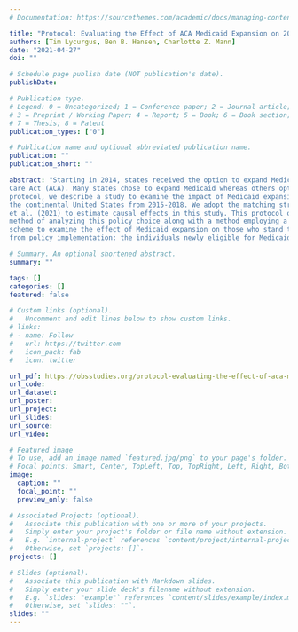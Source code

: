 ```yaml
---
# Documentation: https://sourcethemes.com/academic/docs/managing-content/

title: "Protocol: Evaluating the Effect of ACA Medicaid Expansion on 2015-2018 Mortality Through Matching and Weighting"
authors: [Tim Lycurgus, Ben B. Hansen, Charlotte Z. Mann]
date: "2021-04-27"
doi: ""

# Schedule page publish date (NOT publication's date).
publishDate:

# Publication type.
# Legend: 0 = Uncategorized; 1 = Conference paper; 2 = Journal article;
# 3 = Preprint / Working Paper; 4 = Report; 5 = Book; 6 = Book section;
# 7 = Thesis; 8 = Patent
publication_types: ["0"]

# Publication name and optional abbreviated publication name.
publication: ""
publication_short: ""

abstract: "Starting in 2014, states received the option to expand Medicaid through the Affordable
Care Act (ACA). Many states chose to expand Medicaid whereas others opted out. In this
protocol, we describe a study to examine the impact of Medicaid expansion on mortality in
the continental United States from 2015-2018. We adopt the matching structure of Mann
et al. (2021) to estimate causal effects in this study. This protocol outlines both a standard
method of analyzing this policy choice along with a method employing a novel weighting
scheme to examine the effect of Medicaid expansion on those who stand to benefit most
from policy implementation: the individuals newly eligible for Medicaid."

# Summary. An optional shortened abstract.
summary: ""

tags: []
categories: []
featured: false

# Custom links (optional).
#   Uncomment and edit lines below to show custom links.
# links:
# - name: Follow
#   url: https://twitter.com
#   icon_pack: fab
#   icon: twitter

url_pdf: https://obsstudies.org/protocol-evaluating-the-effect-of-aca-medicaid-expansion-on-mortality-during-the-covid-19-pandemic-using-county-level-matching/
url_code:
url_dataset:
url_poster:
url_project:
url_slides:
url_source:
url_video:

# Featured image
# To use, add an image named `featured.jpg/png` to your page's folder.
# Focal points: Smart, Center, TopLeft, Top, TopRight, Left, Right, BottomLeft, Bottom, BottomRight.
image:
  caption: ""
  focal_point: ""
  preview_only: false

# Associated Projects (optional).
#   Associate this publication with one or more of your projects.
#   Simply enter your project's folder or file name without extension.
#   E.g. `internal-project` references `content/project/internal-project/index.md`.
#   Otherwise, set `projects: []`.
projects: []

# Slides (optional).
#   Associate this publication with Markdown slides.
#   Simply enter your slide deck's filename without extension.
#   E.g. `slides: "example"` references `content/slides/example/index.md`.
#   Otherwise, set `slides: ""`.
slides: ""
---
```

